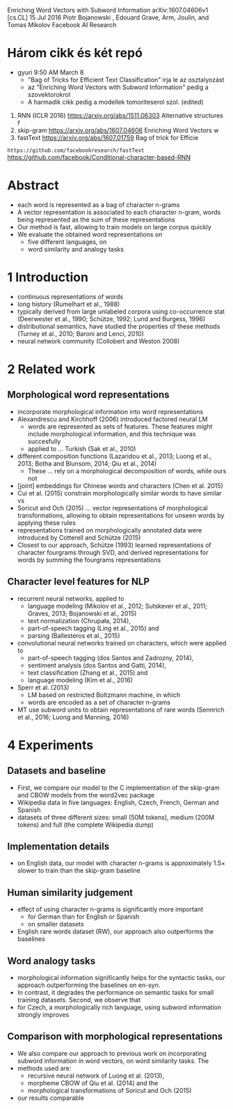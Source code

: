 Enriching Word Vectors with Subword Information
arXiv:1607.04606v1 [cs.CL] 15 Jul 2016
Piotr Bojanowski , Edouard Grave, Arm, Joulin, and Tomas Mikolov
Facebook AI Research

# Három cikk és két repó

* gyuri 9:50 AM March 8
  * "Bag of Tricks for Efficient Text Classification" irja le az osztalyozást
  * az "Enriching Word Vectors with Subword Information" pedig a szovektorokrol
  * A harmadik cikk pedig a modellek tomoriteserol szol. (edited)

1. RNN (ICLR 2016) https://arxiv.org/abs/1511.06303    Alternative structures f
2. skip-gram       https://arxiv.org/abs/1607.04606    Enriching Word Vectors w
3. fastText        https://arxiv.org/abs/1607.01759    Bag of trick for Efficie

`https://github.com/facebookresearch/fastText`
https://github.com/facebook/Conditional-character-based-RNN

# Abstract

* each word is represented as a bag of character n-grams
* A vector representation is associated to each character n-gram,
  words being represented as the sum of these representations
* Our method is fast, allowing to train models on large corpus quickly
* We evaluate the obtained word representations on
  * five different languages, on
  * word similarity and analogy tasks

# 1 Introduction

* continuous representations of words
* long history (Rumelhart et al., 1988)
* typically derived from large unlabeled corpora using co-occurrence stat
  (Deerwester et al., 1990; Schütze, 1992; Lund and Burgess, 1996)
* distributional semantics, have studied the properties of these methods
  (Turney et al., 2010; Baroni and Lenci, 2010)
* neural network community (Collobert and Weston 2008)

# 2 Related work

## Morphological word representations

* incorporate morphological information into word representations
* Alexandrescu and Kirchhoff (2006) introduced factored neural LM
  * words are represented as sets of features.  These features might include
    morphological information, and this technique was succesfully
  * applied to ... Turkish (Sak et al., 2010)
* different composition functions (Lazaridou et al., 2013; Luong et al., 2013;
  Botha and Blunsom, 2014; Qiu et al., 2014)
  * These ...  rely on a morphological decomposition of words, while ours not
* [joint] embeddings for Chinese words and characters (Chen et al. 2015)
* Cui et al.  (2015) constrain morphologically similar words to have similar vs
* Soricut and Och (2015) ... vector representations of 
  morphological transformations, allowing to obtain representations for unseen
  words by applying these rules
* representations trained on morphologically annotated data were 
  introduced by Cotterell and Schütze (2015)
* Closest to our approach, Schütze (1993) learned 
  representations of character fourgrams through SVD, and 
  derived representations for words by summing the fourgrams representations

## Character level features for NLP

* recurrent neural networks, applied to
  * language modeling (Mikolov et al., 2012; Sutskever et al., 2011; 
    Graves, 2013; Bojanowski et al., 2015)
  * text normalization (Chrupała, 2014),
  * part-of-speech tagging (Ling et al., 2015) and
  * parsing (Ballesteros et al., 2015)
* convolutional neural networks trained on characters, which were applied to
  * part-of-speech tagging (dos Santos and Zadrozny, 2014),
  * sentiment analysis (dos Santos and Gatti, 2014),
  * text classification (Zhang et al., 2015) and
  * language modeling (Kim et al., 2016)
* Sperr et al. (2013)
  * LM based on restricted Boltzmann machine, in which
  * words are encoded as a set of character n-grams
* MT use subword units to obtain representations of rare words
  (Sennrich et al., 2016; Luong and Manning, 2016)

# 4 Experiments

## Datasets and baseline

* First, we compare our model to the C implementation of 
  the skip-gram and CBOW models from the word2vec package
* Wikipedia data in five languages: 
  English, Czech, French, German and Spanish
* datasets of three different sizes: small (50M tokens), medium (200M tokens)
  and full (the complete Wikipedia dump)

## Implementation details

* on English data, our model with character n-grams is approximately 
  1.5× slower to train than the skip-gram baseline

## Human similarity judgement

* effect of using character n-grams is significantly more important 
  * for German than for English or Spanish
  * on smaller datasets
* English rare words dataset (RW), our approach also outperforms the baselines

## Word analogy tasks

* morphological information significantly helps for the syntactic tasks, our
  approach outperforming the baselines on en-syn. 
* In contrast, it degrades the performance on semantic tasks for small training
  datasets. Second, we observe that 
* for Czech, a morphologically rich language, 
  using subword information strongly improves

## Comparison with morphological representations

* We also compare our approach to previous work on incorporating subword
  information in word vectors, on word similarity tasks. The
* methods used are:
  * recursive neural network of Luong et al. (2013),
  * morpheme CBOW of Qiu et al. (2014) and the
  * morphological transformations of Soricut and Och (2015)
* our results comparable
